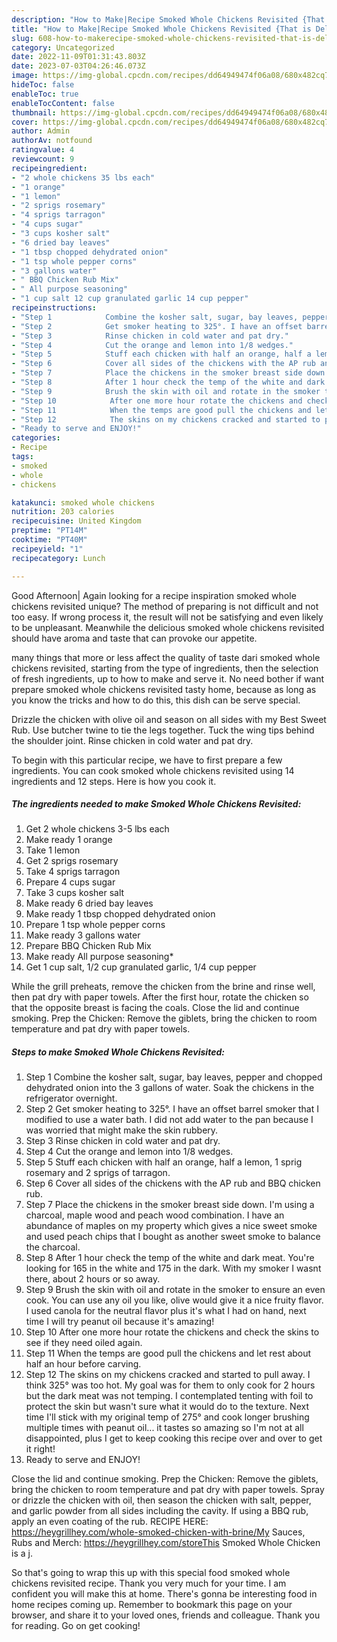 ```yaml
---
description: "How to Make|Recipe Smoked Whole Chickens Revisited {That is Delicious"
title: "How to Make|Recipe Smoked Whole Chickens Revisited {That is Delicious"
slug: 608-how-to-makerecipe-smoked-whole-chickens-revisited-that-is-delicious
category: Uncategorized
date: 2022-11-09T01:31:43.803Z
date: 2023-07-03T04:26:46.073Z
image: https://img-global.cpcdn.com/recipes/dd64949474f06a08/680x482cq70/smoked-whole-chickens-revisited-recipe-main-photo.jpg
hideToc: false
enableToc: true
enableTocContent: false
thumbnail: https://img-global.cpcdn.com/recipes/dd64949474f06a08/680x482cq70/smoked-whole-chickens-revisited-recipe-main-photo.jpg
cover: https://img-global.cpcdn.com/recipes/dd64949474f06a08/680x482cq70/smoked-whole-chickens-revisited-recipe-main-photo.jpg
author: Admin
authorAv: notfound
ratingvalue: 4
reviewcount: 9
recipeingredient:
- "2 whole chickens 35 lbs each"
- "1 orange"
- "1 lemon"
- "2 sprigs rosemary"
- "4 sprigs tarragon"
- "4 cups sugar"
- "3 cups kosher salt"
- "6 dried bay leaves"
- "1 tbsp chopped dehydrated onion"
- "1 tsp whole pepper corns"
- "3 gallons water"
- " BBQ Chicken Rub Mix"
- " All purpose seasoning"
- "1 cup salt 12 cup granulated garlic 14 cup pepper"
recipeinstructions:
- "Step 1            Combine the kosher salt, sugar, bay leaves, pepper and chopped dehydrated onion into the 3 gallons of water. Soak the chickens in the refrigerator overnight."
- "Step 2            Get smoker heating to 325°. I have an offset barrel smoker that I modified to use a water bath. I did not add water to the pan because I was worried that might make the skin rubbery."
- "Step 3            Rinse chicken in cold water and pat dry."
- "Step 4            Cut the orange and lemon into 1/8 wedges."
- "Step 5            Stuff each chicken with half an orange, half a lemon, 1 sprig rosemary and 2 sprigs of tarragon."
- "Step 6            Cover all sides of the chickens with the AP rub and BBQ chicken rub."
- "Step 7            Place the chickens in the smoker breast side down. I&#39;m using a charcoal, maple wood and peach wood combination. I have an abundance of maples on my property which gives a nice sweet smoke and used peach chips that I bought as another sweet smoke to balance the charcoal."
- "Step 8            After 1 hour check the temp of the white and dark meat. You&#39;re looking for 165 in the white and 175 in the dark. With my smoker I wasnt there, about 2 hours or so away."
- "Step 9            Brush the skin with oil and rotate in the smoker to ensure an even cook. You can use any oil you like, olive would give it a nice fruity flavor. I used canola for the neutral flavor plus it&#39;s what I had on hand, next time I will try peanut oil because it&#39;s amazing!"
- "Step 10            After one more hour rotate the chickens and check the skins to see if they need oiled again."
- "Step 11            When the temps are good pull the chickens and let rest about half an hour before carving."
- "Step 12            The skins on my chickens cracked and started to pull away. I think 325° was too hot. My goal was for them to only cook for 2 hours but the dark meat was not temping. I contemplated tenting with foil to protect the skin but wasn&#39;t sure what it would do to the texture. Next time I&#39;ll stick with my original temp of 275° and cook longer brushing multiple times with peanut oil... it tastes so amazing so I&#39;m not at all disappointed, plus I get to keep cooking this recipe over and over to get it right!"
- "Ready to serve and ENJOY!"
categories:
- Recipe
tags:
- smoked
- whole
- chickens

katakunci: smoked whole chickens 
nutrition: 203 calories
recipecuisine: United Kingdom
preptime: "PT14M"
cooktime: "PT40M"
recipeyield: "1"
recipecategory: Lunch

---
```



Good Afternoon| Again looking for a recipe inspiration smoked whole chickens revisited unique? The method of preparing is not difficult and not too easy. If wrong process it, the result will not be satisfying and even likely to be unpleasant. Meanwhile the delicious smoked whole chickens revisited should have aroma and taste that can provoke our appetite.






many things that more or less affect the quality of taste dari smoked whole chickens revisited, starting from the type of ingredients, then the selection of fresh ingredients, up to how to make and serve it. No need bother if want prepare smoked whole chickens revisited tasty home, because as long as you know the tricks and how to do this, this dish can be serve  special.


Drizzle the chicken with olive oil and season on all sides with my Best Sweet Rub. Use butcher twine to tie the legs together. Tuck the wing tips behind the shoulder joint. Rinse chicken in cold water and pat dry.


To begin with this particular recipe, we have to first prepare a few ingredients. You can cook smoked whole chickens revisited using 14 ingredients and 12 steps. Here is how you cook it.

<!--inarticleads1-->

##### The ingredients needed to make Smoked Whole Chickens Revisited:

1. Get 2 whole chickens 3-5 lbs each
1. Make ready 1 orange
1. Take 1 lemon
1. Get 2 sprigs rosemary
1. Take 4 sprigs tarragon
1. Prepare 4 cups sugar
1. Take 3 cups kosher salt
1. Make ready 6 dried bay leaves
1. Make ready 1 tbsp chopped dehydrated onion
1. Prepare 1 tsp whole pepper corns
1. Make ready 3 gallons water
1. Prepare  BBQ Chicken Rub Mix
1. Make ready  All purpose seasoning*
1. Get 1 cup salt, 1/2 cup granulated garlic, 1/4 cup pepper


While the grill preheats, remove the chicken from the brine and rinse well, then pat dry with paper towels. After the first hour, rotate the chicken so that the opposite breast is facing the coals. Close the lid and continue smoking. Prep the Chicken: Remove the giblets, bring the chicken to room temperature and pat dry with paper towels. 

<!--inarticleads2-->

##### Steps to make Smoked Whole Chickens Revisited:

1. Step 1            Combine the kosher salt, sugar, bay leaves, pepper and chopped dehydrated onion into the 3 gallons of water. Soak the chickens in the refrigerator overnight.
1. Step 2            Get smoker heating to 325°. I have an offset barrel smoker that I modified to use a water bath. I did not add water to the pan because I was worried that might make the skin rubbery.
1. Step 3            Rinse chicken in cold water and pat dry.
1. Step 4            Cut the orange and lemon into 1/8 wedges.
1. Step 5            Stuff each chicken with half an orange, half a lemon, 1 sprig rosemary and 2 sprigs of tarragon.
1. Step 6            Cover all sides of the chickens with the AP rub and BBQ chicken rub.
1. Step 7            Place the chickens in the smoker breast side down. I&#39;m using a charcoal, maple wood and peach wood combination. I have an abundance of maples on my property which gives a nice sweet smoke and used peach chips that I bought as another sweet smoke to balance the charcoal.
1. Step 8            After 1 hour check the temp of the white and dark meat. You&#39;re looking for 165 in the white and 175 in the dark. With my smoker I wasnt there, about 2 hours or so away.
1. Step 9            Brush the skin with oil and rotate in the smoker to ensure an even cook. You can use any oil you like, olive would give it a nice fruity flavor. I used canola for the neutral flavor plus it&#39;s what I had on hand, next time I will try peanut oil because it&#39;s amazing!
1. Step 10            After one more hour rotate the chickens and check the skins to see if they need oiled again.
1. Step 11            When the temps are good pull the chickens and let rest about half an hour before carving.
1. Step 12            The skins on my chickens cracked and started to pull away. I think 325° was too hot. My goal was for them to only cook for 2 hours but the dark meat was not temping. I contemplated tenting with foil to protect the skin but wasn&#39;t sure what it would do to the texture. Next time I&#39;ll stick with my original temp of 275° and cook longer brushing multiple times with peanut oil... it tastes so amazing so I&#39;m not at all disappointed, plus I get to keep cooking this recipe over and over to get it right!
1. Ready to serve and ENJOY!

Close the lid and continue smoking. Prep the Chicken: Remove the giblets, bring the chicken to room temperature and pat dry with paper towels. Spray or drizzle the chicken with oil, then season the chicken with salt, pepper, and garlic powder from all sides including the cavity. If using a BBQ rub, apply an even coating of the rub. RECIPE HERE: https://heygrillhey.com/whole-smoked-chicken-with-brine/My Sauces, Rubs and Merch: https://heygrillhey.com/storeThis Smoked Whole Chicken is a j. 

So that's going to wrap this up with this special food smoked whole chickens revisited recipe. Thank you very much for your time. I am confident you will make this at home. There's gonna be interesting food in home recipes coming up. Remember to bookmark this page on your browser, and share it to your loved ones, friends and colleague. Thank you for reading. Go on get cooking!
